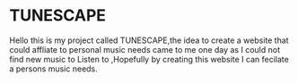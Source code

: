 # TUNESCAPE
Hello this is my project called TUNESCAPE,the idea to create a website that could affliate to personal music needs came to me one day as I could not find new music to Listen to ,Hopefully by creating this website I can fecilate a persons music needs.
